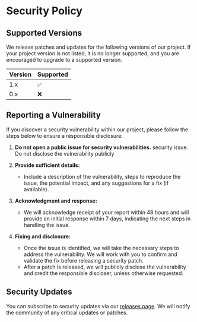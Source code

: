# Security Policy

## Supported Versions

We release patches and updates for the following versions of our project. If your project version is not listed, it is
no longer supported, and you are encouraged to upgrade to a supported version.

| Version | Supported          |
|---------|--------------------|
| 1.x     | :white_check_mark: |
| 0.x     | :x:                |

## Reporting a Vulnerability

If you discover a security vulnerability within our project, please follow the steps below to ensure a responsible
disclosure:

1. **Do not open a public issue for security vulnerabilities.**
      security issue. Do not disclose the vulnerability publicly

2. **Provide sufficient details:**
    - Include a description of the vulnerability, steps to reproduce the issue, the potential impact, and any
      suggestions for a fix (if available).

3. **Acknowledgment and response:**
    - We will acknowledge receipt of your report within 48 hours and will provide an initial response within 7 days,
      indicating the next steps in handling the issue.

4. **Fixing and disclosure:**
    - Once the issue is identified, we will take the necessary steps to address the vulnerability. We will work with you
      to confirm and validate the fix before releasing a security patch.
    - After a patch is released, we will publicly disclose the vulnerability and credit the responsible discloser,
      unless otherwise requested.

## Security Updates

You can subscribe to security updates via our [releases page](https://github.com/mcddhub/mcdd-interview-spring-boot-next/releases). We will notify the
community of any critical updates or patches.
